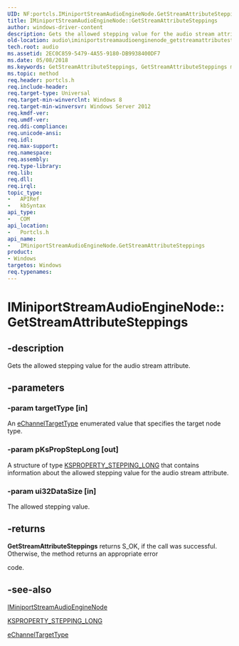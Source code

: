 ```yaml
---
UID: NF:portcls.IMiniportStreamAudioEngineNode.GetStreamAttributeSteppings
title: IMiniportStreamAudioEngineNode::GetStreamAttributeSteppings
author: windows-driver-content
description: Gets the allowed stepping value for the audio stream attribute.
old-location: audio\iminiportstreamaudioenginenode_getstreamattributesteppings.htm
tech.root: audio
ms.assetid: 2EC0C859-5479-4A55-9180-DB9938400DF7
ms.date: 05/08/2018
ms.keywords: GetStreamAttributeSteppings, GetStreamAttributeSteppings method [Audio Devices], GetStreamAttributeSteppings method [Audio Devices],IMiniportStreamAudioEngineNode interface, IMiniportStreamAudioEngineNode interface [Audio Devices],GetStreamAttributeSteppings method, IMiniportStreamAudioEngineNode.GetStreamAttributeSteppings, IMiniportStreamAudioEngineNode::GetStreamAttributeSteppings, audio.iminiportstreamaudioenginenode_getstreamattributesteppings, portcls/IMiniportStreamAudioEngineNode::GetStreamAttributeSteppings
ms.topic: method
req.header: portcls.h
req.include-header: 
req.target-type: Universal
req.target-min-winverclnt: Windows 8
req.target-min-winversvr: Windows Server 2012
req.kmdf-ver: 
req.umdf-ver: 
req.ddi-compliance: 
req.unicode-ansi: 
req.idl: 
req.max-support: 
req.namespace: 
req.assembly: 
req.type-library: 
req.lib: 
req.dll: 
req.irql: 
topic_type:
-	APIRef
-	kbSyntax
api_type:
-	COM
api_location:
-	Portcls.h
api_name:
-	IMiniportStreamAudioEngineNode.GetStreamAttributeSteppings
product:
- Windows
targetos: Windows
req.typenames: 
---
```


# IMiniportStreamAudioEngineNode::GetStreamAttributeSteppings


## -description


Gets the allowed stepping value for the audio stream attribute.


## -parameters




### -param targetType [in]

An <a href="https://msdn.microsoft.com/library/windows/hardware/dn302034">eChannelTargetType</a> enumerated value that specifies the  target node type.


### -param pKsPropStepLong [out]

A structure of type <a href="https://msdn.microsoft.com/library/windows/hardware/ff565631(v=vs.85).aspx">KSPROPERTY_STEPPING_LONG</a> that contains information about the allowed stepping value for the audio stream attribute.


### -param ui32DataSize [in]

The allowed stepping value.


## -returns



<b>GetStreamAttributeSteppings</b> returns S_OK, if the call was successful. Otherwise, the method returns an appropriate error 

code.




## -see-also




<a href="https://msdn.microsoft.com/library/windows/hardware/dn265090">IMiniportStreamAudioEngineNode</a>



<a href="https://msdn.microsoft.com/library/windows/hardware/ff565631(v=vs.85).aspx">KSPROPERTY_STEPPING_LONG</a>



<a href="https://msdn.microsoft.com/library/windows/hardware/dn302034">eChannelTargetType</a>
 

 

